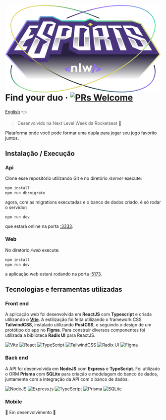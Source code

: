 <img src="./images/logo-nlw-esports.svg" alt="Logo" align="right">

# Find your duo &middot; [![PRs Welcome](https://img.shields.io/badge/PRs-welcome-brightgreen.svg?style=flat-square)](http://makeapullrequest.com)

[English](./README-en.md) 👈

> Desenvolvido na Next Level Week da Rocketseat 🚀

Plataforma onde você pode formar uma dupla para jogar seu jogo favorito juntos.

## Instalação / Execução

### Api

Clone esse repositório utilizando Git e no diretório */server* execute:

```shell
npm install
npm run db:migrate
```

agora, com as migrations executadas e o banco de dados criado, é só rodar o servidor:

```shell
npm run dev
```

que estará online na porta [:3333](http://localhost:3333/).

### Web

No diretório */web* execute:

```shell
npm install
npm run dev
```

a aplicação web estará rodando na porta [:5173](http://localhost:5173/).

## Tecnologias e ferramentas utilizadas

### Front end

A aplicação web foi desenvolvida em **ReactJS** com **Typescript** e criada utilizando o [**Vite**](https://pt.vitejs.dev/guide/why).
A estilização foi feita utilizando o framework CSS **TailwindCSS**, instalado utilizando **PostCSS**, e seguindo o design de um protótipo do app no **Figma**.
Para construir diversos componentes foi utilizada a biblioteca **Radix UI** para ReactJS.

![Vite](https://img.shields.io/badge/vite-%23646CFF.svg?style=for-the-badge&logo=vite&logoColor=white) ![React](https://img.shields.io/badge/react-%2320232a.svg?style=for-the-badge&logo=react&logoColor=%2361DAFB) ![TypeScript](https://img.shields.io/badge/typescript-%23007ACC.svg?style=for-the-badge&logo=typescript&logoColor=white)
![TailwindCSS](https://img.shields.io/badge/tailwindcss-%2338B2AC.svg?style=for-the-badge&logo=tailwind-css&logoColor=white) ![Radix UI](https://img.shields.io/badge/radix%20ui-161618.svg?style=for-the-badge&logo=radix-ui&logoColor=white) ![Figma](https://img.shields.io/badge/figma-%23F24E1E.svg?style=for-the-badge&logo=figma&logoColor=white)

### Back end

A API foi desenvolvida em **NodeJS** com **Express** e **TypeScript**.
Foi utilizado o ORM **Prisma** com **SQLite** para criação e modelagem do banco de dados, juntamente com a integração da API com o banco de dados.

![NodeJS](https://img.shields.io/badge/node.js-6DA55F?style=for-the-badge&logo=node.js&logoColor=white) ![Express.js](https://img.shields.io/badge/express.js-%23404d59.svg?style=for-the-badge&logo=express&logoColor=%2361DAFB) ![TypeScript](https://img.shields.io/badge/typescript-%23007ACC.svg?style=for-the-badge&logo=typescript&logoColor=white) ![Prisma](https://img.shields.io/badge/Prisma-3982CE?style=for-the-badge&logo=Prisma&logoColor=white) ![SQLite](https://img.shields.io/badge/sqlite-%2307405e.svg?style=for-the-badge&logo=sqlite&logoColor=white)

### Mobile

🚧 Em desenvolvimento 🚧